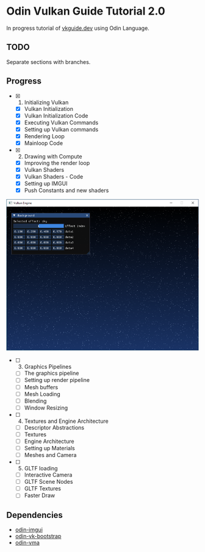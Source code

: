 # Odin Vulkan Guide Tutorial 2.0

In progress tutorial of [vkguide.dev](https://vkguide.dev/) using Odin Language.

## TODO

Separate sections with branches.

## Progress

- [x] 1. Initializing Vulkan
  - [x] Vulkan Initialization
  - [x] Vulkan Initialization Code
  - [x] Executing Vulkan Commands
  - [x] Setting up Vulkan commands
  - [x] Rendering Loop
  - [x] Mainloop Code

- [x] 2. Drawing with Compute
  - [x] Improving the render loop
  - [x] Vulkan Shaders
  - [x] Vulkan Shaders - Code
  - [x] Setting up IMGUI
  - [x] Push Constants and new shaders

![image info](./docs/section-2.png)

- [ ] 3. Graphics Pipelines
  - [ ] The graphics pipeline
  - [ ] Setting up render pipeline
  - [ ] Mesh buffers
  - [ ] Mesh Loading
  - [ ] Blending
  - [ ] Window Resizing

- [ ] 4. Textures and Engine Architecture
  - [ ] Descriptor Abstractions
  - [ ] Textures
  - [ ] Engine Architecture
  - [ ] Setting up Materials
  - [ ] Meshes and Camera

- [ ] 5. GLTF loading
  - [ ] Interactive Camera
  - [ ] GLTF Scene Nodes
  - [ ] GLTF Textures
  - [ ] Faster Draw

## Dependencies

- [odin-imgui](https://gitlab.com/L-4/odin-imgui/-/tree/main?ref_type=heads)
- [odin-vk-bootstrap](https://github.com/Capati/odin-vk-bootstrap)
- [odin-vma](https://github.com/Capati/odin-vma)
